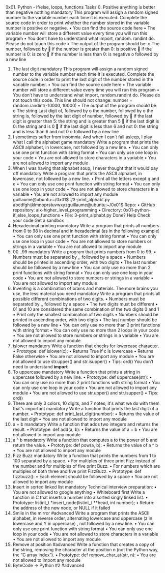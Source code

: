 0x01. Python - if/else, loops, functions
Tasks
0. Positive anything is better than negative nothing
mandatory
This program will assign a random signed number to the variable number each time it is executed. Complete the source code in order to print whether the number stored in the variable number is positive or negative.
•	You can find the source code here
•	The variable number will store a different value every time you will run this program
•	You don’t have to understand what import, random. randint do. Please do not touch this code
•	The output of the program should be:
o	The number, followed by
	if the number is greater than 0: is positive
	if the number is 0: is zero
	if the number is less than 0: is negative
o	followed by a new line
1. The last digit
mandatory
This program will assign a random signed number to the variable number each time it is executed. Complete the source code in order to print the last digit of the number stored in the variable number.
•	You can find the source code here
•	The variable number will store a different value every time you will run this program
•	You don’t have to understand what import, random.randint do. Please do not touch this code. This line should not change: number = random.randint(-10000, 10000)
•	The output of the program should be:
o	The string Last digit of, followed by
o	the number, followed by
o	the string is, followed by the last digit of number, followed by
	if the last digit is greater than 5: the string and is greater than 5
	if the last digit is 0: the string and is 0
	if the last digit is less than 6 and not 0: the string and is less than 6 and not 0
o	followed by a new line
2. I sometimes suffer from insomnia. And when I can't fall asleep, I play what I call the alphabet game
mandatory
Write a program that prints the ASCII alphabet, in lowercase, not followed by a new line.
•	You can only use one print function with string format
•	You can only use one loop in your code
•	You are not allowed to store characters in a variable
•	You are not allowed to import any module
3. When I was having that alphabet soup, I never thought that it would pay off
mandatory
Write a program that prints the ASCII alphabet, in lowercase, not followed by a new line.
•	Print all the letters except q and e
•	You can only use one print function with string format
•	You can only use one loop in your code
•	You are not allowed to store characters in a variable
•	You are not allowed to import any module
guillaume@ubuntu:~/0x01$ ./3-print_alphabt.py
abcdfghijklmnoprstuvwxyzguillaume@ubuntu:~/0x01$
Repo:
•	GitHub repository: alx-higher_level_programming
•	Directory: 0x01-python-if_else_loops_functions
•	File: 3-print_alphabt.py
 Done? Help Check your code Get a sandbox
4. Hexadecimal printing
mandatory
Write a program that prints all numbers from 0 to 98 in decimal and in hexadecimal (as in the following example)
•	You can only use one print function with string format
•	You can only use one loop in your code
•	You are not allowed to store numbers or strings in a variable
•	You are not allowed to import any module
5. 00...99
mandatory
Write a program that prints numbers from 0 to 99.
•	Numbers must be separated by ,, followed by a space
•	Numbers should be printed in ascending order, with two digits
•	The last number should be followed by a new line
•	You can only use no more than 2 print functions with string format
•	You can only use one loop in your code
•	You are not allowed to store numbers or strings in a variable
•	You are not allowed to import any module
6. Inventing is a combination of brains and materials. The more brains you use, the less material you need
mandatory
Write a program that prints all possible different combinations of two digits.
•	Numbers must be separated by ,, followed by a space
•	The two digits must be different
•	01 and 10 are considered the same combination of the two digits 0 and 1
•	Print only the smallest combination of two digits
•	Numbers should be printed in ascending order, with two digits
•	The last number should be followed by a new line
•	You can only use no more than 3 print functions with string format
•	You can only use no more than 2 loops in your code
•	You are not allowed to store numbers or strings in a variable
•	You are not allowed to import any module
7. islower
mandatory
Write a function that checks for lowercase character.
•	Prototype: def islower(c):
•	Returns True if c is lowercase
•	Returns False otherwise
•	You are not allowed to import any module
•	You are not allowed to use str.upper() and str.isupper()
•	Tips: ord()
You don’t need to understand __import__
8. To uppercase
mandatory
Write a function that prints a string in uppercase followed by a new line.
•	Prototype: def uppercase(str):
•	You can only use no more than 2 print functions with string format
•	You can only use one loop in your code
•	You are not allowed to import any module
•	You are not allowed to use str.upper() and str.isupper()
•	Tips: ord()
9. There are only 3 colors, 10 digits, and 7 notes; it's what we do with them that's important
mandatory
Write a function that prints the last digit of a number.
•	Prototype: def print_last_digit(number):
•	Returns the value of the last digit
•	You are not allowed to import any module
10. a + b
mandatory
Write a function that adds two integers and returns the result.
•	Prototype: def add(a, b):
•	Returns the value of a + b
•	You are not allowed to import any module
11. a ^ b
mandatory
Write a function that computes a to the power of b and return the value.
•	Prototype: def pow(a, b):
•	Returns the value of a ^ b
•	You are not allowed to import any module
12. Fizz Buzz
mandatory
Write a function that prints the numbers from 1 to 100 separated by a space.
•	For multiples of three print Fizz instead of the number and for multiples of five print Buzz.
•	For numbers which are multiples of both three and five print FizzBuzz.
•	Prototype: def fizzbuzz():
•	Each element should be followed by a space
•	You are not allowed to import any module
13. Insert in sorted linked list
mandatory
Technical interview preparation:
•	You are not allowed to google anything
•	Whiteboard first
Write a function in C that inserts a number into a sorted singly linked list.
•	Prototype: listint_t *insert_node(listint_t **head, int number);
•	Return: the address of the new node, or NULL if it failed
14. Smile in the mirror
#advanced
Write a program that prints the ASCII alphabet, in reverse order, alternating lowercase and uppercase (z in lowercase and Y in uppercase) , not followed by a new line.
•	You can only use one print function with string format
•	You can only use one loop in your code
•	You are not allowed to store characters in a variable
•	You are not allowed to import any module
15. Remove at position
#advanced
Write a function that creates a copy of the string, removing the character at the position n (not the Python way, the “C array index”).
•	Prototype: def remove_char_at(str, n):
•	You are not allowed to import any module
16. ByteCode -> Python #2
#advanced